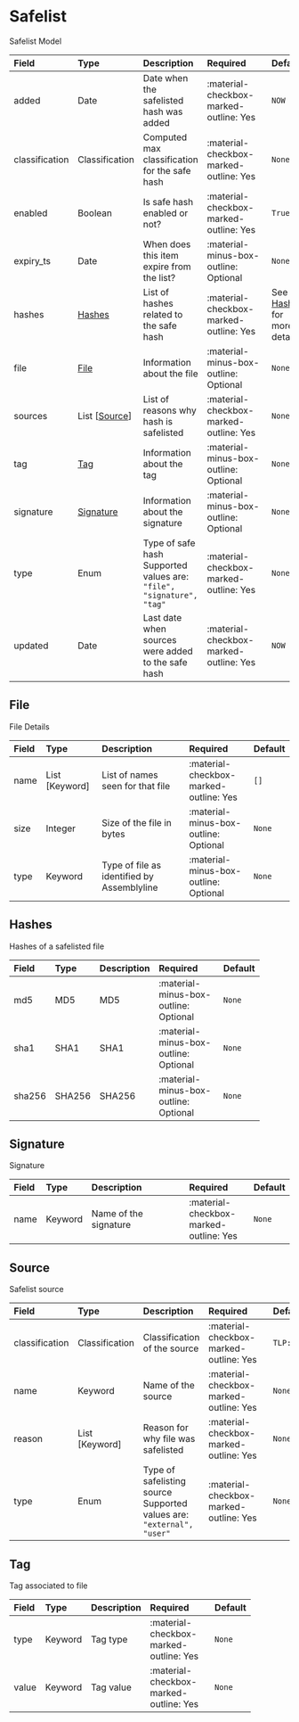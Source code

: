 [comment]: # (AUTOGENERATED MARKDOWN CONTENT. UPDATES TO ODM DOCUMENTATION SHOULD BE DONE THROUGH ASSEMBLYLINE-BASE REPO!)
# Safelist
Safelist Model

| Field | Type | Description | Required | Default |
| :--- | :--- | :--- | :--- | :--- |
| added | Date | Date when the safelisted hash was added | <div style="width:100px">:material-checkbox-marked-outline: Yes</div> | `NOW` |
| classification | Classification | Computed max classification for the safe hash | <div style="width:100px">:material-checkbox-marked-outline: Yes</div> | `None` |
| enabled | Boolean | Is safe hash enabled or not? | <div style="width:100px">:material-checkbox-marked-outline: Yes</div> | `True` |
| expiry_ts | Date | When does this item expire from the list? | <div style="width:100px">:material-minus-box-outline: Optional</div> | `None` |
| hashes | [Hashes](/assemblyline4_docs/odm/models/safelist/#hashes) | List of hashes related to the safe hash | <div style="width:100px">:material-checkbox-marked-outline: Yes</div> | See [Hashes](/assemblyline4_docs/odm/models/safelist/#hashes) for more details. |
| file | [File](/assemblyline4_docs/odm/models/safelist/#file) | Information about the file | <div style="width:100px">:material-minus-box-outline: Optional</div> | `None` |
| sources | List [[Source](/assemblyline4_docs/odm/models/safelist/#source)] | List of reasons why hash is safelisted | <div style="width:100px">:material-checkbox-marked-outline: Yes</div> | `None` |
| tag | [Tag](/assemblyline4_docs/odm/models/safelist/#tag) | Information about the tag | <div style="width:100px">:material-minus-box-outline: Optional</div> | `None` |
| signature | [Signature](/assemblyline4_docs/odm/models/safelist/#signature) | Information about the signature | <div style="width:100px">:material-minus-box-outline: Optional</div> | `None` |
| type | Enum | Type of safe hash<br>Supported values are:<br>`"file", "signature", "tag"` | <div style="width:100px">:material-checkbox-marked-outline: Yes</div> | `None` |
| updated | Date | Last date when sources were added to the safe hash | <div style="width:100px">:material-checkbox-marked-outline: Yes</div> | `NOW` |


[comment]: # (AUTOGENERATED MARKDOWN CONTENT. UPDATES TO ODM DOCUMENTATION SHOULD BE DONE THROUGH ASSEMBLYLINE-BASE REPO!)
## File
File Details

| Field | Type | Description | Required | Default |
| :--- | :--- | :--- | :--- | :--- |
| name | List [Keyword] | List of names seen for that file | <div style="width:100px">:material-checkbox-marked-outline: Yes</div> | `[]` |
| size | Integer | Size of the file in bytes | <div style="width:100px">:material-minus-box-outline: Optional</div> | `None` |
| type | Keyword | Type of file as identified by Assemblyline | <div style="width:100px">:material-minus-box-outline: Optional</div> | `None` |


[comment]: # (AUTOGENERATED MARKDOWN CONTENT. UPDATES TO ODM DOCUMENTATION SHOULD BE DONE THROUGH ASSEMBLYLINE-BASE REPO!)
## Hashes
Hashes of a safelisted file

| Field | Type | Description | Required | Default |
| :--- | :--- | :--- | :--- | :--- |
| md5 | MD5 | MD5 | <div style="width:100px">:material-minus-box-outline: Optional</div> | `None` |
| sha1 | SHA1 | SHA1 | <div style="width:100px">:material-minus-box-outline: Optional</div> | `None` |
| sha256 | SHA256 | SHA256 | <div style="width:100px">:material-minus-box-outline: Optional</div> | `None` |


[comment]: # (AUTOGENERATED MARKDOWN CONTENT. UPDATES TO ODM DOCUMENTATION SHOULD BE DONE THROUGH ASSEMBLYLINE-BASE REPO!)
## Signature
Signature

| Field | Type | Description | Required | Default |
| :--- | :--- | :--- | :--- | :--- |
| name | Keyword | Name of the signature | <div style="width:100px">:material-checkbox-marked-outline: Yes</div> | `None` |


[comment]: # (AUTOGENERATED MARKDOWN CONTENT. UPDATES TO ODM DOCUMENTATION SHOULD BE DONE THROUGH ASSEMBLYLINE-BASE REPO!)
## Source
Safelist source

| Field | Type | Description | Required | Default |
| :--- | :--- | :--- | :--- | :--- |
| classification | Classification | Classification of the source | <div style="width:100px">:material-checkbox-marked-outline: Yes</div> | `TLP:C` |
| name | Keyword | Name of the source | <div style="width:100px">:material-checkbox-marked-outline: Yes</div> | `None` |
| reason | List [Keyword] | Reason for why file was safelisted | <div style="width:100px">:material-checkbox-marked-outline: Yes</div> | `None` |
| type | Enum | Type of safelisting source<br>Supported values are:<br>`"external", "user"` | <div style="width:100px">:material-checkbox-marked-outline: Yes</div> | `None` |


[comment]: # (AUTOGENERATED MARKDOWN CONTENT. UPDATES TO ODM DOCUMENTATION SHOULD BE DONE THROUGH ASSEMBLYLINE-BASE REPO!)
## Tag
Tag associated to file

| Field | Type | Description | Required | Default |
| :--- | :--- | :--- | :--- | :--- |
| type | Keyword | Tag type | <div style="width:100px">:material-checkbox-marked-outline: Yes</div> | `None` |
| value | Keyword | Tag value | <div style="width:100px">:material-checkbox-marked-outline: Yes</div> | `None` |


